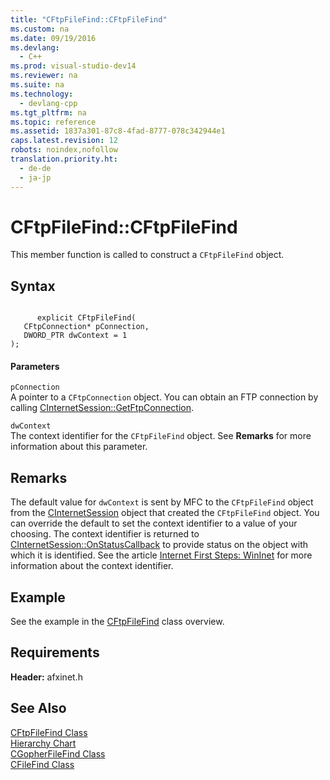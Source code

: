 ```yaml
---
title: "CFtpFileFind::CFtpFileFind"
ms.custom: na
ms.date: 09/19/2016
ms.devlang: 
  - C++
ms.prod: visual-studio-dev14
ms.reviewer: na
ms.suite: na
ms.technology: 
  - devlang-cpp
ms.tgt_pltfrm: na
ms.topic: reference
ms.assetid: 1837a301-87c8-4fad-8777-078c342944e1
caps.latest.revision: 12
robots: noindex,nofollow
translation.priority.ht: 
  - de-de
  - ja-jp
---
```

# CFtpFileFind::CFtpFileFind
This member function is called to construct a `CFtpFileFind` object.  
  
## Syntax  
  
```  
  
      explicit CFtpFileFind(  
   CFtpConnection* pConnection,  
   DWORD_PTR dwContext = 1   
);  
```  
  
#### Parameters  
 `pConnection`  
 A pointer to a `CFtpConnection` object. You can obtain an FTP connection by calling [CInternetSession::GetFtpConnection](../vs140/CInternetSession--GetFtpConnection.md).  
  
 `dwContext`  
 The context identifier for the `CFtpFileFind` object. See **Remarks** for more information about this parameter.  
  
## Remarks  
 The default value for `dwContext` is sent by MFC to the `CFtpFileFind` object from the [CInternetSession](../vs140/CInternetSession-Class.md) object that created the `CFtpFileFind` object. You can override the default to set the context identifier to a value of your choosing. The context identifier is returned to [CInternetSession::OnStatusCallback](../vs140/CInternetSession--OnStatusCallback.md) to provide status on the object with which it is identified. See the article [Internet First Steps: WinInet](../vs140/WinInet-Basics.md) for more information about the context identifier.  
  
## Example  
 See the example in the [CFtpFileFind](../vs140/CFtpFileFind-Class.md) class overview.  
  
## Requirements  
 **Header:** afxinet.h  
  
## See Also  
 [CFtpFileFind Class](../vs140/CFtpFileFind-Class.md)   
 [Hierarchy Chart](../vs140/Hierarchy-Chart.md)   
 [CGopherFileFind Class](../vs140/CGopherFileFind-Class.md)   
 [CFileFind Class](../vs140/CFileFind-Class.md)